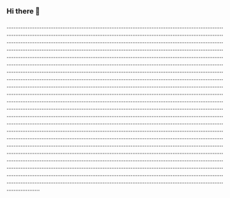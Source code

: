### Hi there 👋

...........................................................................................................................................................................................................................................................................................................................................................................................................................................................................................................................................................................................................................................................................................................................................................................................................................................................................................................................................................................................................................................................................................................................................................................................................................................................................................................................................................................................................................................................................................................................................................................................................................................................................................................................................................................................................................................................................................................................................................................................................................................................................................................................................................................................................................................................................................................................................................................................................................................................................................................................................................................................................................................................................................................................................................................................................................................................